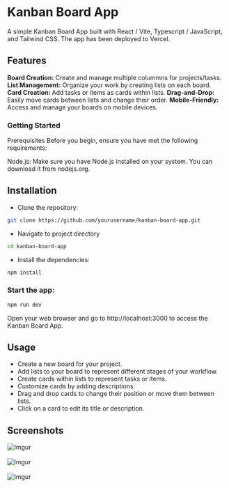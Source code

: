 # Kanban Board App

A simple Kanban Board App built with React / Vite, Typescript / JavaScript, and Tailwind CSS. The app has been deployed to Vercel.

## Features

<strong>Board Creation:</strong> Create and manage multiple colummns for projects/tasks.
<strong>List Management:</strong> Organize your work by creating lists on each board.
<strong>Card Creation: </strong>Add tasks or items as cards within lists.
<strong>Drag-and-Drop: </strong>Easily move cards between lists and change their order.
<strong>Mobile-Friendly:</strong> Access and manage your boards on mobile devices.

### Getting Started

Prerequisites
Before you begin, ensure you have met the following requirements:

Node.js: Make sure you have Node.js installed on your system. You can download it from nodejs.org.

## Installation

- Clone the repository:

```bash
git clone https://github.com/yourusername/kanban-board-app.git
```

- Navigate to project directory

```bash
cd kanban-board-app
```

- Install the dependencies:

```bash
npm install
```

### Start the app:

```bash
npm run dev
```

Open your web browser and go to http://localhost:3000 to access the Kanban Board App.

## Usage

- Create a new board for your project.
- Add lists to your board to represent different stages of your workflow.
- Create cards within lists to represent tasks or items.
- Customize cards by adding descriptions.
- Drag and drop cards to change their position or move them between lists.
- Click on a card to edit its title or description.

## Screenshots

![Imgur](https://i.imgur.com/Sc4Pc7y.png)
<br><br>
![Imgur](https://i.imgur.com/fgX0xLh.png)
<br><br>
![Imgur](https://i.imgur.com/xNC92WS.png)

